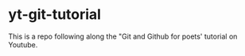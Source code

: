 # yt-git-tutorial
This is a repo following along the "Git and Github for poets' tutorial on Youtube.
